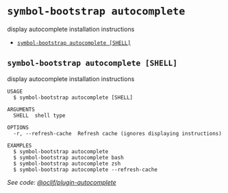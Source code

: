 `symbol-bootstrap autocomplete`
===============================

display autocomplete installation instructions

* [`symbol-bootstrap autocomplete [SHELL]`](#symbol-bootstrap-autocomplete-shell)

## `symbol-bootstrap autocomplete [SHELL]`

display autocomplete installation instructions

```
USAGE
  $ symbol-bootstrap autocomplete [SHELL]

ARGUMENTS
  SHELL  shell type

OPTIONS
  -r, --refresh-cache  Refresh cache (ignores displaying instructions)

EXAMPLES
  $ symbol-bootstrap autocomplete
  $ symbol-bootstrap autocomplete bash
  $ symbol-bootstrap autocomplete zsh
  $ symbol-bootstrap autocomplete --refresh-cache
```

_See code: [@oclif/plugin-autocomplete](https://github.com/oclif/plugin-autocomplete/blob/v0.3.0/src/commands/autocomplete/index.ts)_
